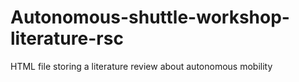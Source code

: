 # Autonomous-shuttle-workshop-literature-rsc

HTML file storing a literature review about autonomous mobility
